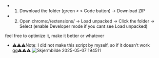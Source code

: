 * 1. Download the folder (green < > Code button) -> Download ZIP
* 2. Open chrome://extensions/ -> Load unpacked -> Click the folder -> Select (enable Developer mode if you cant see Load unpacked)

feel free to optimize it, make it better or whatever
* ⚠️⚠️⚠️Note: I did not make this script by myself, so if it doesn't work gg⚠️⚠️⚠️
![Skjermbilde 2025-05-07 194511](https://github.com/user-attachments/assets/e6038920-78f1-46f6-9d70-8093aa45c724)

